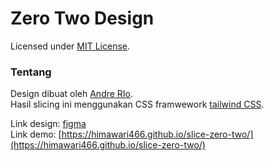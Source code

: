 Zero Two Design  
===============  
Licensed under [MIT License](https://mit-license.org/).
  
  
### Tentang   
Design dibuat oleh [Andre RIo](https://github.com/wibucode02).  
Hasil slicing ini menggunakan CSS framwework [tailwind CSS](https://tailwindcss.com).  
  
Link design: [figma](https://www.figma.com/file/prWfLvlEpoWwM2PLuHMSpu/Landing-page---Zero-Two-Hero?node-id=4%3A2j)  
Link demo: [https://himawari466.github.io/slice-zero-two/](https://himawari466.github.io/slice-zero-two/)
